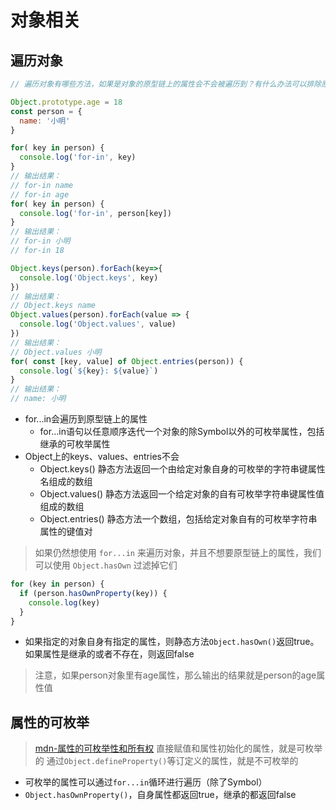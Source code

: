 # 对象相关
## 遍历对象
```js
// 遍历对象有哪些方法，如果是对象的原型链上的属性会不会被遍历到？有什么办法可以排除原型链上的属性？

Object.prototype.age = 18
const person = {
  name: '小明'
}

for( key in person) {
  console.log('for-in', key)
}
// 输出结果：
// for-in name
// for-in age
for( key in person) {
  console.log('for-in', person[key])
}
// 输出结果：
// for-in 小明
// for-in 18

Object.keys(person).forEach(key=>{
  console.log('Object.keys', key)
})
// 输出结果：
// Object.keys name
Object.values(person).forEach(value => {
  console.log('Object.values', value)
})
// 输出结果：
// Object.values 小明
for( const [key, value] of Object.entries(person)) {
  console.log(`${key}: ${value}`)
}
// 输出结果：
// name: 小明
```

- for...in会遍历到原型链上的属性
  - for...in语句以任意顺序迭代一个对象的除Symbol以外的可枚举属性，包括继承的可枚举属性
- Object上的keys、values、entries不会
  -  Object.keys() 静态方法返回一个由给定对象自身的可枚举的字符串键属性名组成的数组
  -  Object.values() 静态方法返回一个给定对象的自有可枚举字符串键属性值组成的数组
  -  Object.entries() 静态方法一个数组，包括给定对象自有的可枚举字符串属性的键值对


> 如果仍然想使用 `for...in` 来遍历对象，并且不想要原型链上的属性，我们可以使用 `Object.hasOwn` 过滤掉它们
```js
for (key in person) {
  if (person.hasOwnProperty(key)) {
    console.log(key)
  }
}
```
- 如果指定的对象自身有指定的属性，则静态方法`Object.hasOwn()`返回true。如果属性是继承的或者不存在，则返回false

> 注意，如果person对象里有age属性，那么输出的结果就是person的age属性值

## 属性的可枚举
> [mdn-属性的可枚举性和所有权](https://developer.mozilla.org/zh-CN/docs/Web/JavaScript/Enumerability_and_ownership_of_properties)
> 直接赋值和属性初始化的属性，就是可枚举的
> 通过`Object.defineProperty()`等订定义的属性，就是不可枚举的

- 可枚举的属性可以通过`for...in`循环进行遍历（除了Symbol）
- `Object.hasOwnProperty()`，自身属性都返回true，继承的都返回false

